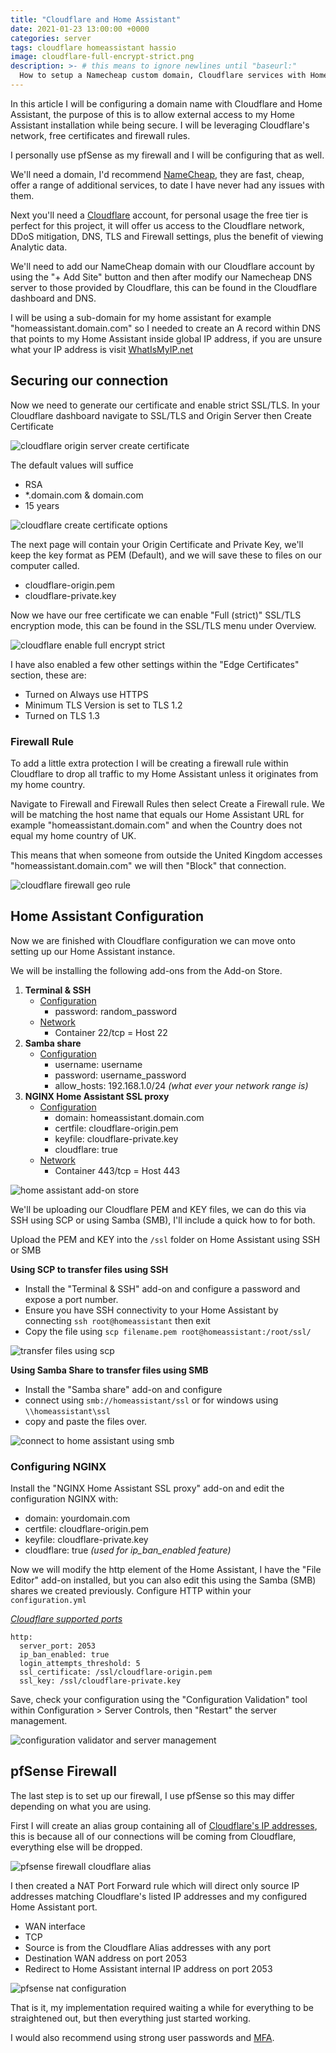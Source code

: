```yaml
---
title: "Cloudflare and Home Assistant"
date: 2021-01-23 13:00:00 +0000
categories: server
tags: cloudflare homeassistant hassio
image: cloudflare-full-encrypt-strict.png
description: >- # this means to ignore newlines until "baseurl:"
  How to setup a Namecheap custom domain, Cloudflare services with Home Assistant and pfSense for a secure remote access.
---
```


In this article I will be configuring a domain name with Cloudflare and Home Assistant, the purpose of this is to allow external access to my Home Assistant installation while being secure. I will be leveraging Cloudflare's network, free certificates and firewall rules.

I personally use pfSense as my firewall and I will be configuring that as well.

We'll need a domain, I'd recommend [NameCheap](https://namecheap.pxf.io/z6OoO), they are fast, cheap, offer a range of additional services, to date I have never had any issues with them.

Next you'll need a [Cloudflare](https://www.cloudflare.com/en-gb/) account, for personal usage the free tier is perfect for this project, it will offer us access to the Cloudflare network, DDoS mitigation, DNS, TLS and Firewall settings, plus the benefit of viewing Analytic data.

We'll need to add our NameCheap domain with our Cloudflare account by using the "+ Add Site" button and then after modify our Namecheap DNS server to those provided by Cloudflare, this can be found in the Cloudflare dashboard and DNS.

I will be using a sub-domain for my home assistant for example "homeassistant.domain.com" so I needed to create an A record within DNS that points to my Home Assistant inside global IP address, if you are unsure what your IP address is visit [WhatIsMyIP.net](https://www.whatismyip.net/)

## Securing our connection

Now we need to generate our certificate and enable strict SSL/TLS. In your Cloudflare dashboard navigate to SSL/TLS and Origin Server then Create Certificate

![cloudflare origin server create certificate](/assets/images/posts/cloudflare-origin-server.png)

The default values will suffice

* RSA
* *.domain.com & domain.com
* 15 years

![cloudflare create certificate options](/assets/images/posts/cloudflare-create-certificate.png)

The next page will contain your Origin Certificate and Private Key, we'll keep the key format as PEM (Default), and we will save these to files on our computer called.

* cloudflare-origin.pem
* cloudflare-private.key

Now we have our free certificate we can enable "Full (strict)" SSL/TLS encryption mode, this can be found in the SSL/TLS menu under Overview.

![cloudflare enable full encrypt strict](/assets/images/posts/cloudflare-full-encrypt-strict.png)

I have also enabled a few other settings within the "Edge Certificates" section, these are:

* Turned on Always use HTTPS
* Minimum TLS Version is set to TLS 1.2
* Turned on TLS 1.3

### Firewall Rule

To add a little extra protection I will be creating a firewall rule within Cloudflare to drop all traffic to my Home Assistant unless it originates from my home country.

Navigate to Firewall and Firewall Rules then select Create a Firewall rule. We will be matching the host name that equals our Home Assistant URL for example "homeassistant.domain.com" and when the Country does not equal my home country of UK.

This means that when someone from outside the United Kingdom accesses "homeassistant.domain.com" we will then "Block" that connection.

![cloudflare firewall geo rule](/assets/images/posts/cloudflare-firewall-rule.png)

## Home Assistant Configuration

Now we are finished with Cloudflare configuration we can move onto setting up our Home Assistant instance.

We will be installing the following add-ons from the Add-on Store.

1. **Terminal & SSH**
   * <u>Configuration</u>
     * password: random_password
   * <u>Network</u>
     * Container 22/tcp = Host 22
2. **Samba share**
   * <u>Configuration</u>
     * username: username
     * password: username_password
     * allow_hosts: 192.168.1.0/24  *(what ever your network range is)*
3. **NGINX Home Assistant SSL proxy**
   * <u>Configuration</u>
     * domain: homeassistant.domain.com
     * certfile: cloudflare-origin.pem
     * keyfile: cloudflare-private.key
     * cloudflare: true
   * <u>Network</u>
     * Container 443/tcp = Host 443

![home assistant add-on store](/assets/images/posts/ha-addons.png)

We'll be uploading our Cloudflare PEM and KEY files, we can do this via SSH using SCP or using Samba (SMB), I'll include a quick how to for both.

Upload the PEM and KEY into the `/ssl` folder on Home Assistant using SSH or SMB

**Using SCP to transfer files using SSH**

* Install the "Terminal & SSH" add-on and configure a password and expose a port number.
* Ensure you have SSH connectivity to your Home Assistant by connecting `ssh root@homeassistant` then exit
* Copy the file using `scp filename.pem root@homeassistant:/root/ssl/`

![transfer files using scp](/assets/images/posts/transfer-files-using-scp.png)

**Using Samba Share to transfer files using SMB**

* Install the "Samba share" add-on and configure
* connect using `smb://homeassistant/ssl` or for windows using `\\homeassistant\ssl`
* copy and paste the files over.

![connect to home assistant using smb](/assets/images/posts/ha-connect-smb.png)

### Configuring NGINX

Install the "NGINX Home Assistant SSL proxy" add-on and edit the configuration NGINX with:

* domain: yourdomain.com
* certfile: cloudflare-origin.pem
* keyfile: cloudflare-private.key
* cloudflare: true *(used for ip_ban_enabled feature)*

Now we will modify the http element of the Home Assistant, I have the "File Editor" add-on installed, but you can also edit this using the Samba (SMB) shares we created previously. Configure HTTP within your `configuration.yml`

*[Cloudflare supported ports](https://support.cloudflare.com/hc/en-us/articles/200169156-Identifying-network-ports-compatible-with-Cloudflare-s-proxy)*

```
http:
  server_port: 2053
  ip_ban_enabled: true
  login_attempts_threshold: 5
  ssl_certificate: /ssl/cloudflare-origin.pem
  ssl_key: /ssl/cloudflare-private.key
```

Save, check your configuration using the "Configuration Validation" tool within Configuration > Server Controls, then "Restart" the server management.

![configuration validator and server management](/assets/images/posts/configuration-validator.png)

## pfSense Firewall

The last step is to set up our firewall, I use pfSense so this may differ depending on what you are using.

First I will create an alias group containing all of [Cloudflare's IP addresses](https://www.cloudflare.com/ips/), this is because all of our connections will be coming from Cloudflare, everything else will be dropped.

![pfsense firewall cloudflare alias](/assets/images/posts/pfsense-firewall-alias.png)

I then created a NAT Port Forward rule which will direct only source IP addresses matching Cloudflare's listed IP addresses and my configured Home Assistant port.

* WAN interface
* TCP
* Source is from the Cloudflare Alias addresses with any port
* Destination WAN address on port 2053
* Redirect to Home Assistant internal IP address on port 2053

![pfsense nat configuration](/assets/images/posts/pfsense-nat-configuration.png)

That is it, my implementation required waiting a while for everything to be straightened out, but then everything just started working.

I would also recommend using strong user passwords and [MFA](https://www.home-assistant.io/docs/authentication/multi-factor-auth/).
